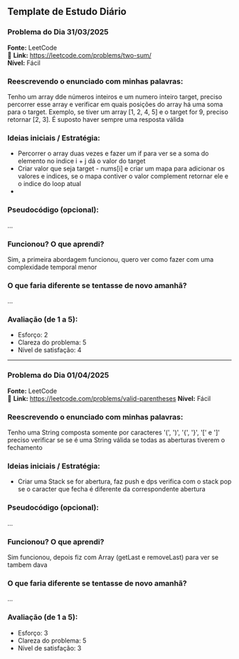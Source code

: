 
## Template de Estudo Diário

### Problema do Dia 31/03/2025
**Fonte:**  LeetCode  
🔗 **Link:**  https://leetcode.com/problems/two-sum/  
**Nível:** Fácil  

### Reescrevendo o enunciado com minhas palavras:

Tenho um array dde números inteiros e um numero inteiro target, preciso percorrer esse array e verificar em quais posições do array há uma soma para o target.
Exemplo, se tiver um array [1, 2, 4, 5] e o target for 9, preciso
retornar [2, 3]. É suposto haver sempre uma resposta válida

### Ideias iniciais / Estratégia:
-  Percorrer o array duas vezes e fazer um if para ver se a soma do elemento no indice i + j dá o valor do target
-  Criar valor que seja target - nums[i] e criar um mapa para adicionar os valores e indices, se o mapa contiver o valor complement retornar ele e o indice do loop atual
-

### Pseudocódigo (opcional):
...

### Funcionou? O que aprendi?

Sim, a primeira abordagem funcionou, quero ver como fazer com uma complexidade temporal menor

### O que faria diferente se tentasse de novo amanhã?
...

### Avaliação (de 1 a 5):
- Esforço: 2
- Clareza do problema: 5
- Nível de satisfação:  4

---

### Problema do Dia 01/04/2025
**Fonte:**  LeetCode  
🔗 **Link:**  https://leetcode.com/problems/valid-parentheses
**Nível:** Fácil

### Reescrevendo o enunciado com minhas palavras:

Tenho uma String composta somente por caracteres '(', ')', '{', '}', '[' e ']' preciso
verificar se se é uma String válida se todas as aberturas tiverem o fechamento

### Ideias iniciais / Estratégia:
- Criar uma Stack se for abertura, faz push e dps verifica com o stack pop se o caracter que fecha é diferente da correspondente abertura


### Pseudocódigo (opcional):
...

### Funcionou? O que aprendi?

Sim funcionou, depois fiz com Array (getLast e removeLast) para ver se tambem dava


### O que faria diferente se tentasse de novo amanhã?
...

### Avaliação (de 1 a 5):
- Esforço: 3
- Clareza do problema: 5
- Nível de satisfação:  3

